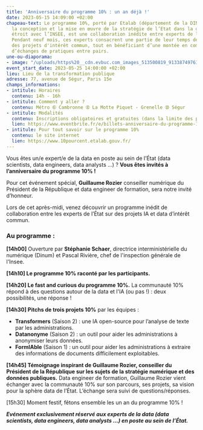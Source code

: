 ```yaml
---
title: 'Anniversaire du programme 10% : un an déjà !'
date: 2023-05-15 14:09:00 +02:00
chapeau-text: Le programme 10%, porté par Etalab (département de la DINUM qui coordonne
  la conception et la mise en œuvre de la stratégie de l’Etat dans la donnée) en lien
  étroit avec l’INSEE, est une collaboration inédite entre experts de la data de l’État.
  Pendant neuf mois, ces experts consacrent une partie de leur temps de travail à
  des projets d'intérêt commun, tout en bénéficiant d’une montée en compétence et
  d’échanges de pratiques entre pairs.
une-ou-diaporama:
- image: "/uploads/https%20__cdn.evbuc.com_images_513500819_91338749761_1_original.jpg"
event_start_date: 2023-05-25 14:00:00 +02:00
lieu: Lieu de la transformation publique
adresse: 77, avenue de Ségur, Paris 15e
champs_informations:
- intitule: Horaires
  contenu: 14h - 16h
- intitule: Comment y aller ?
  contenu: Métro ➅ Cambronne ➇ La Motte Piquet - Grenelle ➉ Ségur
- intitule: Modalités
  contenu: Inscriptions obligatoires et gratuites (dans la limite des places disponibles)
  lien: https://www.eventbrite.fr/e/billets-anniversaire-du-programme-10-un-an-635338483507
- intitule: Pour tout savoir sur le programme 10%
  contenu: le site internet
  lien: https://www.10pourcent.etalab.gouv.fr/
---
```


Vous êtes un/e expert/e de la data en poste au sein de l’État (data scientists, data engineers, data analysts ...) ? **Vous êtes invités à l’anniversaire du programme 10% !**

Pour cet événement spécial, **Guillaume Rozier** conseiller numérique du Président de la République et data engineer de formation, sera notre invité d’honneur.

Lors de cet après-midi, venez découvrir un programme inédit de collaboration entre les experts de l’État sur des projets IA et data d’intérêt commun.

### Au programme :

**[14h00]** Ouverture par **Stéphanie Schaer**, directrice interministérielle du numérique (Dinum) et Pascal Rivière, chef de l'inspection générale de l'Insee. 

**[14h10] Le programme 10% raconté par les participants.** 

**[14h20] Le fast and curious du programme 10%.** La communauté 10% répond à des questions autour de la data et l'IA (ou pas !) : deux possibilités, une réponse !

**[14h30] Pitchs de trois projets 10%** par les équipes :
* **Transformers** (Saison 2) : une IA open-source pour l’analyse de texte par les administrations.
* **Datanonyme** (Saison 2) : un outil pour aider les administrations à anonymiser leurs données.
* **FormIAble** (Saison 1) : un outil pour aider les administrations à extraire des informations de documents difficilement exploitables. 

**[14h45] Témoignage inspirant de Guillaume Rozier, conseiller du Président de la République sur les sujets de la stratégie numérique et des données publiques.** Data engineer de formation, Guillaume Rozier vient échanger avec la communauté 10% sur son parcours, ses projets, sa vision pour la sphère data de l’État. L’échange sera suivi de questions/réponses.  

[15h30] Moment festif, fêtons ensemble les un an du programme 10% !

***Evénement exclusivement réservé aux experts de la data (data scientists, data engineers, data analysts ...) en poste au sein de l’État.***